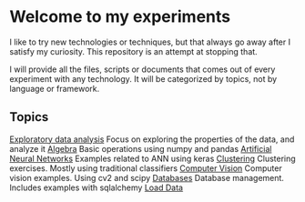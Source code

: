 # Welcome to my experiments

I like to try new technologies or techniques, but that always go away after I satisfy my curiosity.
This repository is an attempt at stopping that.

I will provide all the files, scripts or documents that comes out of every experiment with any technology.
It will be categorized by topics, not by language or framework.

Topics
------

[Exploratory data analysis](https://github.com/cdvv7788/experiments/tree/master/EDA)
Focus on exploring the properties of the data, and analyze it
[Algebra](https://github.com/cdvv7788/experiments/tree/master/algebra)
Basic operations using numpy and pandas
[Artificial Neural Networks](https://github.com/cdvv7788/experiments/tree/master/artificial_neural_networks)
Examples related to ANN using keras
[Clustering](https://github.com/cdvv7788/experiments/tree/master/clustering)
Clustering exercises. Mostly using traditional classifiers
[Computer Vision](https://github.com/cdvv7788/experiments/tree/master/computer_vision)
Computer vision examples. Using cv2 and scipy
[Databases](https://github.com/cdvv7788/experiments/tree/master/database_management)
Database management. Includes examples with sqlalchemy
[Load Data](https://github.com/cdvv7788/experiments/tree/master/files)
